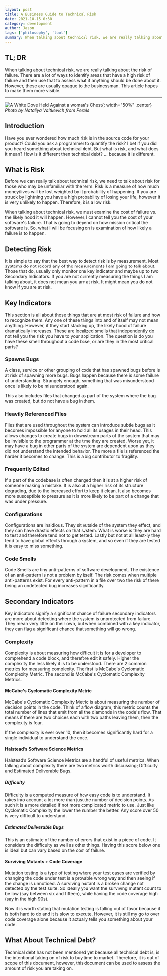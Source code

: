 ```yaml
---
layout: post
title: A Business Guide to Technical Risk
date: 2021-10-15 0:30
category: development
author: Jason
tags: ['philosophy', 'tool']
summary: When talking about technical risk, we are really talking about the risk of failure. There are a lot of ways to identify areas that have a high risk of failure and then use that to assess what if anything should be done about it. However, these are usually opaque to the businessman. This article hopes to make them more visible.
---
```


## TL; DR

When talking about technical risk, we are really talking about the risk of failure. There are a lot of ways to identify areas that have a high risk of failure and then use that to assess what if anything should be done about it. However, these are usually opaque to the businessman. This article hopes to make them more visible.

---

![A White Dove Held Against a woman's Chest](/assets/img/posts/2021/10/pexels-nataliya-vaitkevich-6120204.jpg){: width="50%" .center}
_Photo by Nataliya Vaitkevich from Pexels_

## Introduction

Have you ever wondered how much risk is in the source code for your product? Could you ask a programmer to quantify the risk? I bet if you did you heard something about technical debt. But what is risk, and what does it mean? How is it different then technical debt?  … because it is different.

## What is Risk

Before we can really talk about technical risk, we need to talk about risk for those who may be unfamiliar with the term. Risk is a measure of how much money/lives will be lost weighted by it probability of happening. If you are struck by lightning you have a high probability of losing your life, however it is very unlikely to happen. Therefore, it is a low risk.

When talking about technical risk, we must examine the cost of failure vs. the likely hood it will happen. However, I cannot tell you the cost of your software's failure. That is going to depend on how mission critical the software is. So, what I will be focusing on is examination of how likely a failure is to happen.

## Detecting Risk

It is simple to say that the best way to detect risk is by measurement. Most systems do not record any of the measurements I am going to talk about. Those that do, usually only monitor one key indicator and maybe up to two Secondary Indicators. If you are not currently measuring the things I am talking about, it does not mean you are at risk. It might mean you do not know if you are at risk.

## Key Indicators

This section is all about those things that are at most risk of failure and how to recognize them. Any one of these things into and of itself may not mean anything. However, if they start stacking up, the likely hood of failure dramatically increases. These are localized smells that independently do not tell you the risk you have to your application. The question is do you have these smell throughout a code base, or are they in the most critical parts?

### Spawns Bugs

A class, service or other grouping of code that has spawned bugs before is at risk of spawning more bugs. Bugs happen because there is some failure of understanding. Strangely enough, something that was misunderstood once is likely to be misunderstood again.

This also includes files that changed as part of the system where the bug was created, but do not have a bug in them.

### Heavily Referenced Files

Files that are used throughout the system can introduce subtle bugs as it becomes impossible for anyone to hold all its usages in their head. This allows changes to create bugs in downstream parts of the system that may be invisible to the programmer at the time they are created. Worse yet, it may have a bug in other parts of the system are dependent upon as they did not understand the intended behavior. The more a file is referenced the harder it becomes to change. This is a big contributor to fragility.

### Frequently Edited

If a part of the codebase is often changed then it is at a higher risk of someone making a mistake. It is also at a higher risk of its structure degrading, due to the increased effort to keep it clean. It also becomes more susceptible to pressure as it is more likely to be part of a change that was under pressure.

### Configurations

Configurations are insidious. They sit outside of the system they effect, and they can have drastic effects on that system. What is worse is they are hard to test and therefore tend not to get tested. Lastly but not at all least-ly they tend to have global effects through a system, and so even if they are tested it is easy to miss something.

### Code Smells

Code Smells are tiny anti-patterns of software development. The existence of an anti-pattern is not a problem by itself. The risk comes when multiple anti-patterns exist. For every anti-pattern in a file over two the risk of there being an undetected bug increases significantly.

## Secondary Indicators

Key indicators signify a significant chance of failure secondary indicators are more about detecting where the system is unprotected from failure. They mean very little on their own, but when combined with a key indicator, they can flag a significant chance that something will go wrong.

### Complexity

Complexity is about measuring how difficult it is for a developer to comprehend a code block, and therefore edit it safely. Higher the complexity the less likely it is to be understood. There are 2 common metrics for measuring complexity. The first is McCabe's Cyclomatic Complexity Metric. The second is McCabe's Cyclomatic Complexity Metrics.

#### McCabe's Cyclomatic Complexity Metric

McCabe's Cyclomatic Complexity Metric is about measuring the number of decision points in the code. Think of a flow diagram, this metric counts the total number of lines that emit from all the diamonds in the code's flow. That means if there are two choices each with two paths leaving them, then the complexity is four.

If the complexity is ever over 10, then it becomes significantly hard for a single individual to understand the code.

#### Halstead’s Software Science Metrics

Halstead’s Software Science Metrics are a handful of useful metrics. When talking about complexity there are two metrics worth discussing; Difficulty and Estimated Deliverable Bugs.

##### Difficulty

Difficulty is a computed measure of how easy code is to understand. It takes into account a lot more than just the number of decision points. As such it is a more detailed if not more complicated metric to use. Just like Cyclomatic Complexity the lower the number the better. Any score over 50 is very difficult to understand.

##### Estimated Deliverable Bugs

This is an estimate of the number of errors that exist in a piece of code. It considers the difficulty as well as other things. Having this score below one is ideal but can vary based on the cost of failure.

#### Surviving Mutants + Code Coverage

Mutation testing is a type of testing where your test cases are verified by changing the code under test is a provable wrong way and then seeing if the change is unnoticed. A surviving mutant is a broken change not detected by the test suite. So ideally you want the surviving mutant count to be low (say between six and fifteen), while having the code coverage high (say in the high 90s).

Now it is worth stating that mutation testing is falling out of favor because it is both hard to do and it is slow to execute. However, it is still my go to over code coverage alone because it actually tells you something about your code.

## What About Technical Debt?

Technical debt has not been mentioned yet because all technical debt is, is the intentional taking on of risk to buy time to market. Therefore, it is out of scope of this document, however, this document can be used to assess the amount of risk you are taking on.
